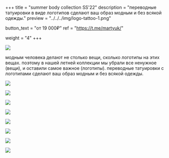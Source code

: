 +++
title = "summer body collection SS'22"
description = "переводные татуировки в виде логотипов сделают ваш образ модным и без всякой одежды."
preview = "../../../img/logo-tattoo-1.png"

button_text = "от 19 000₽"
ref = "https://t.me/martyuk/"

weight = "4"
+++

![](../../../img/logo-tattoo-2.png)

модным человека делают не столько вещи, сколько логотипы на этих вещах. поэтому в нашей летней коллекции мы убрали все ненужное (вещи), и оставили самое важное (логотипы). переводные татуировки с логотипами сделают ваш образ модным и без всякой одежды.

![](../../../img/logo-tattoo-3.png)

![](../../../img/logo-tattoo-4.png)

![](../../../img/logo-tattoo-7.png)

![](../../../img/logo-tattoo-5.png)

![](../../../img/logo-tattoo-6.png)

![](../../../img/logo-tattoo-10.png)

![](../../../img/logo-tattoo-8.png)

![](../../../img/logo-tattoo-11.png)